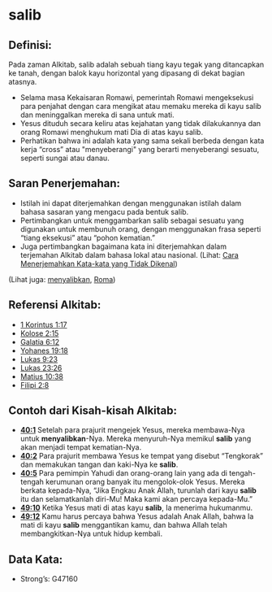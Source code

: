 # salib

## Definisi:

Pada zaman Alkitab, salib adalah sebuah tiang kayu tegak yang ditancapkan ke tanah, dengan balok kayu horizontal yang dipasang di dekat bagian atasnya.

* Selama masa Kekaisaran Romawi, pemerintah Romawi mengeksekusi para penjahat dengan cara mengikat atau memaku mereka di kayu salib dan meninggalkan mereka di sana untuk mati.
* Yesus dituduh secara keliru atas kejahatan yang tidak dilakukannya dan orang Romawi menghukum mati Dia di atas kayu salib.
* Perhatikan bahwa ini adalah kata yang sama sekali berbeda dengan kata kerja “cross” atau "menyeberangi" yang berarti menyeberangi sesuatu, seperti sungai atau danau.

## Saran Penerjemahan:

* Istilah ini dapat diterjemahkan dengan menggunakan istilah dalam bahasa sasaran yang mengacu pada bentuk salib.
* Pertimbangkan untuk menggambarkan salib sebagai sesuatu yang digunakan untuk membunuh orang, dengan menggunakan frasa seperti “tiang eksekusi” atau “pohon kematian.”
* Juga pertimbangkan bagaimana kata ini diterjemahkan dalam terjemahan Alkitab dalam bahasa lokal atau nasional. (Lihat: [Cara Menerjemahkan Kata-kata yang Tidak Dikenal](rc://en/ta/man/translate/translate-unknown))

(Lihat juga: [menyalibkan](../kt/crucify.md), [Roma](../names/rome.md))

## Referensi Alkitab:

* [1 Korintus 1:17](rc://en/tn/help/1co/01/17)
* [Kolose 2:15](rc://en/tn/help/col/02/15)
* [Galatia 6:12](rc://en/tn/help/gal/06/12)
* [Yohanes 19:18](rc://en/tn/help/jhn/19/18)
* [Lukas 9:23](rc://en/tn/help/luk/09/23)
* [Lukas 23:26](rc://en/tn/help/luk/23/26)
* [Matius 10:38](rc://en/tn/help/mat/10/38)
* [Filipi 2:8](rc://en/tn/help/php/02/08)

## Contoh dari Kisah-kisah Alkitab:

* __[40:1](rc://en/tn/help/obs/40/01)__ Setelah para prajurit mengejek Yesus, mereka membawa-Nya untuk __menyalibkan__-Nya. Mereka menyuruh-Nya memikul __salib__ yang akan menjadi tempat kematian-Nya.
* __[40:2](rc://en/tn/help/obs/40/02)__ Para prajurit membawa Yesus ke tempat yang disebut “Tengkorak” dan memakukan tangan dan kaki-Nya ke __salib__.
* __[40:5](rc://en/tn/help/obs/40/05)__ Para pemimpin Yahudi dan orang-orang lain yang ada di tengah-tengah kerumunan orang banyak itu mengolok-olok Yesus. Mereka berkata kepada-Nya, “Jika Engkau Anak Allah, turunlah dari kayu __salib__ itu dan selamatkanlah diri-Mu! Maka kami akan percaya kepada-Mu.”
* __[49:10](rc://en/tn/help/obs/49/10)__ Ketika Yesus mati di atas kayu __salib__, Ia menerima hukumanmu.
* __[49:12](rc://en/tn/help/obs/49/12)__ Kamu harus percaya bahwa Yesus adalah Anak Allah, bahwa Ia mati di kayu __salib__ menggantikan kamu, dan bahwa Allah telah membangkitkan-Nya untuk hidup kembali.

## Data Kata:

* Strong’s: G47160
